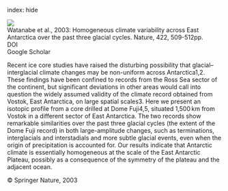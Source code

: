 index: hide

<div class="Citation">
    <div class="Citation-thumb CitationThumb-linked"  data-href="https://doi.org/10.1038/nature01525">
      <img src="https://static.claimspace.cloud/climate-study-static/refs/thumbs/5/Watanabe_et_al_2003-thumb.png" />
    </div>

  <div class="Citation-body">
    <div class="Citation-text">Watanabe et al., 2003: Homogeneous climate variability across East Antarctica over the past three glacial cycles. <span class="Article-journal">Nature, </span><span class="Article-volume">422, </span>509-512pp.</div>
    <div class="Citation-links">
      <div class="CitationLink" data-href="https://doi.org/10.1038/nature01525">
        <div class="CitationLink-icon CitationLink-Doi"></div>
        <div class="CitationLink-text">DOI</div>
      </div>
      <div class="CitationLink" data-href="https://scholar.google.com/scholar?q=10.1038/nature01525">
        <div class="CitationLink-icon CitationLink-Scholar"></div>
        <div class="CitationLink-text">Google Scholar</div>
      </div>
    </div>
  </div>
</div>

Recent ice core studies have raised the disturbing possibility that glacial–interglacial climate changes may be non-uniform across Antarctica1,2. These findings have been confined to records from the Ross Sea sector of the continent, but significant deviations in other areas would call into question the widely assumed validity of the climate record obtained from Vostok, East Antarctica, on large spatial scales3. Here we present an isotopic profile from a core drilled at Dome Fuji4,5, situated 1,500 km from Vostok in a different sector of East Antarctica. The two records show remarkable similarities over the past three glacial cycles (the extent of the Dome Fuji record) in both large-amplitude changes, such as terminations, interglacials and interstadials and more subtle glacial events, even when the origin of precipitation is accounted for. Our results indicate that Antarctic climate is essentially homogeneous at the scale of the East Antarctic Plateau, possibly as a consequence of the symmetry of the plateau and the adjacent ocean.

<div class="Citation-copy">
&copy; Springer Nature, 2003
</div>
